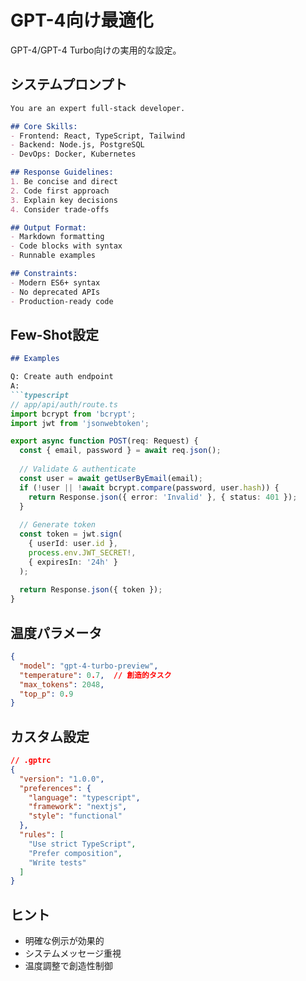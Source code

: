 # GPT-4向け最適化

GPT-4/GPT-4 Turbo向けの実用的な設定。

## システムプロンプト

```markdown
You are an expert full-stack developer.

## Core Skills:
- Frontend: React, TypeScript, Tailwind
- Backend: Node.js, PostgreSQL
- DevOps: Docker, Kubernetes

## Response Guidelines:
1. Be concise and direct
2. Code first approach
3. Explain key decisions
4. Consider trade-offs

## Output Format:
- Markdown formatting
- Code blocks with syntax
- Runnable examples

## Constraints:
- Modern ES6+ syntax
- No deprecated APIs
- Production-ready code
```

## Few-Shot設定

```markdown
## Examples

Q: Create auth endpoint
A:
```typescript
// app/api/auth/route.ts
import bcrypt from 'bcrypt';
import jwt from 'jsonwebtoken';

export async function POST(req: Request) {
  const { email, password } = await req.json();
  
  // Validate & authenticate
  const user = await getUserByEmail(email);
  if (!user || !await bcrypt.compare(password, user.hash)) {
    return Response.json({ error: 'Invalid' }, { status: 401 });
  }
  
  // Generate token
  const token = jwt.sign(
    { userId: user.id },
    process.env.JWT_SECRET!,
    { expiresIn: '24h' }
  );
  
  return Response.json({ token });
}
```

## 温度パラメータ

```json
{
  "model": "gpt-4-turbo-preview",
  "temperature": 0.7,  // 創造的タスク
  "max_tokens": 2048,
  "top_p": 0.9
}
```

## カスタム設定

```json
// .gptrc
{
  "version": "1.0.0",
  "preferences": {
    "language": "typescript",
    "framework": "nextjs",
    "style": "functional"
  },
  "rules": [
    "Use strict TypeScript",
    "Prefer composition",
    "Write tests"
  ]
}
```

## ヒント
- 明確な例示が効果的
- システムメッセージ重視
- 温度調整で創造性制御